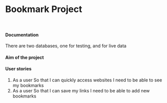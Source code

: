 <h1>Bookmark Project</h1>
<br>
<h4>Documentation</h4>
There are two databases, one for testing, and for live data
<br>
<h4>Aim of the project</h4>

<h4>User stories</h4>
<ol> 
<li>As a user
So that I can quickly access websites
I need to be able to see my bookmarks</li>
<li>As a user
So that I can save my links
I need to be able to add new bookmarks</li>
</ol>
